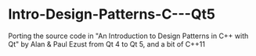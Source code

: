 Intro-Design-Patterns-C---Qt5
=============================

Porting the source code in "An Introduction to Design Patterns in C++ with Qt" by Alan &amp; Paul Ezust from Qt 4 to Qt 5, and a bit of C++11
